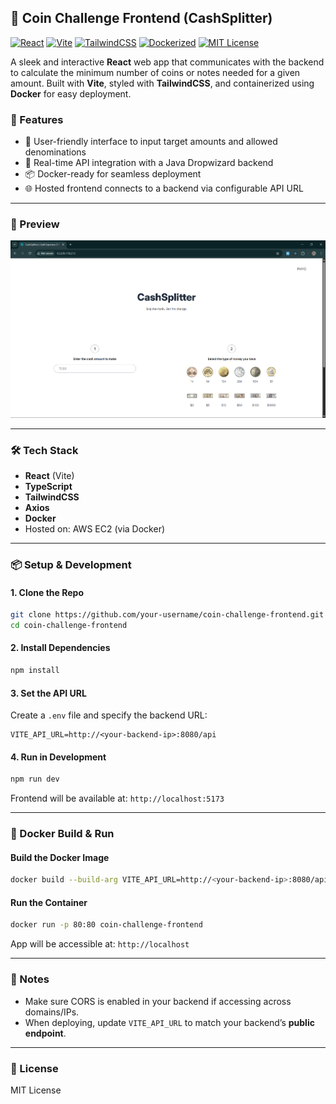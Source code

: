 ## 🧮 Coin Challenge Frontend (CashSplitter)

[![React](https://img.shields.io/badge/React-18-blue?logo=react)](https://react.dev/)
[![Vite](https://img.shields.io/badge/Vite-5.0-purple?logo=vite)](https://vitejs.dev/)
[![TailwindCSS](https://img.shields.io/badge/TailwindCSS-3.4-06B6D4?logo=tailwindcss)](https://tailwindcss.com/)
[![Dockerized](https://img.shields.io/badge/Docker-ready-blue?logo=docker)](https://www.docker.com/)
[![MIT License](https://img.shields.io/badge/license-MIT-green.svg)](LICENSE)

A sleek and interactive **React** web app that communicates with the backend to calculate the minimum number of coins or notes needed for a given amount. Built with **Vite**, styled with **TailwindCSS**, and containerized using **Docker** for easy deployment.


### 🚀 Features

* 💸 User-friendly interface to input target amounts and allowed denominations
* 🔁 Real-time API integration with a Java Dropwizard backend
* 📦 Docker-ready for seamless deployment
* 🌐 Hosted frontend connects to a backend via configurable API URL

---

### 📸 Preview

![screenshot](assets/preview.png) 

---

### 🛠️ Tech Stack

* **React** (Vite)
* **TypeScript**
* **TailwindCSS**
* **Axios**
* **Docker**
* Hosted on: AWS EC2 (via Docker)

---

### 📦 Setup & Development

#### 1. Clone the Repo

```bash
git clone https://github.com/your-username/coin-challenge-frontend.git
cd coin-challenge-frontend
```

#### 2. Install Dependencies

```bash
npm install
```

#### 3. Set the API URL

Create a `.env` file and specify the backend URL:

```env
VITE_API_URL=http://<your-backend-ip>:8080/api
```

#### 4. Run in Development

```bash
npm run dev
```

Frontend will be available at: `http://localhost:5173`

---

### 🐳 Docker Build & Run

#### Build the Docker Image

```bash
docker build --build-arg VITE_API_URL=http://<your-backend-ip>:8080/api -t coin-challenge-frontend .
```

#### Run the Container

```bash
docker run -p 80:80 coin-challenge-frontend
```

App will be accessible at: `http://localhost`

---

### 🔐 Notes

* Make sure CORS is enabled in your backend if accessing across domains/IPs.
* When deploying, update `VITE_API_URL` to match your backend’s **public endpoint**.

---

### 📄 License

MIT License
